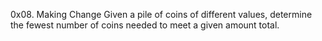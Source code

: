 0x08. Making Change
Given a pile of coins of different values, determine the fewest number of coins needed to meet a given amount total.
